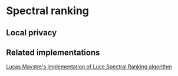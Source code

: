 # Spectral ranking

## Local privacy

## Related implementations

[Lucas Maystre's implementation of Luce Spectral Ranking algorithm](https://github.com/lucasmaystre/lsr)